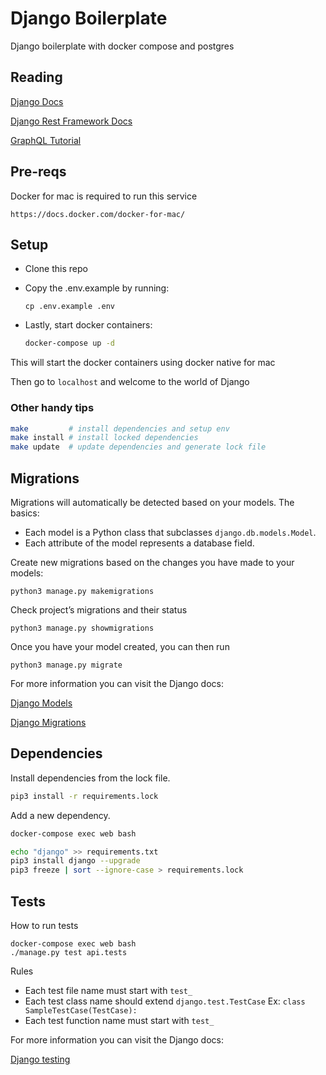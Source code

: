# Django Boilerplate
Django boilerplate with docker compose and postgres

## Reading

[Django Docs](https://docs.djangoproject.com/en/1.11/)

[Django Rest Framework Docs](http://www.django-rest-framework.org/#tutorial)

[GraphQL Tutorial](http://graphql.org/learn/)

## Pre-reqs
Docker for mac is required to run this service
```
https://docs.docker.com/docker-for-mac/
```

## Setup
* Clone this repo

* Copy the .env.example by running:
  ```
  cp .env.example .env
  ```

* Lastly, start docker containers:
  ```bash
  docker-compose up -d
  ```

This will start the docker containers using docker native for mac

Then go to `localhost` and welcome to the world of Django


### Other handy tips
```sh
make         # install dependencies and setup env
make install # install locked dependencies
make update  # update dependencies and generate lock file
```

## Migrations
Migrations will automatically be detected based on your models.
The basics:
* Each model is a Python class that subclasses `django.db.models.Model`.
* Each attribute of the model represents a database field.

Create new migrations based on the changes you have made to your models:
```
python3 manage.py makemigrations
```

Check project’s migrations and their status
```
python3 manage.py showmigrations
```

Once you have your model created, you can then run 
```
python3 manage.py migrate
```

For more information you can visit the Django docs:

[Django Models](https://docs.djangoproject.com/en/1.11/topics/db/models/)

[Django Migrations](https://docs.djangoproject.com/en/1.11/topics/migrations/)

## Dependencies
Install dependencies from the lock file.
```bash
pip3 install -r requirements.lock
```

Add a new dependency.
```bash
docker-compose exec web bash
```
```bash
echo "django" >> requirements.txt
pip3 install django --upgrade
pip3 freeze | sort --ignore-case > requirements.lock
```

## Tests
How to run tests
```
docker-compose exec web bash
./manage.py test api.tests
```

Rules
* Each test file name must start with `test_`
* Each test class name should extend `django.test.TestCase` Ex: `class SampleTestCase(TestCase):`
* Each test function name must start with `test_`

For more information you can visit the Django docs:

[Django testing](https://docs.djangoproject.com/en/1.11/topics/testing/overview/)
